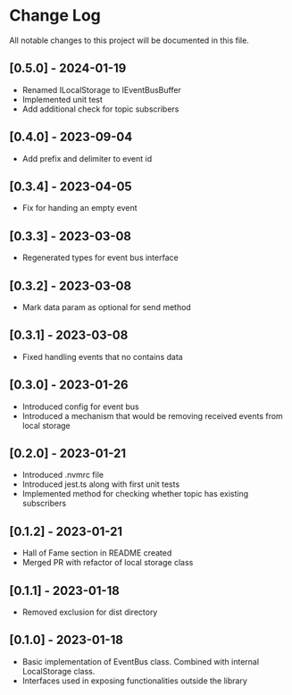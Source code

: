 # Change Log
All notable changes to this project will be documented in this file.

## [0.5.0] - 2024-01-19

- Renamed ILocalStorage to IEventBusBuffer
- Implemented unit test
- Add additional check for topic subscribers

## [0.4.0] - 2023-09-04

- Add prefix and delimiter to event id

## [0.3.4] - 2023-04-05

- Fix for handing an empty event

## [0.3.3] - 2023-03-08

- Regenerated types for event bus interface

## [0.3.2] - 2023-03-08

- Mark data param as optional for send method

## [0.3.1] - 2023-03-08

- Fixed handling events that no contains data

## [0.3.0] - 2023-01-26

- Introduced config for event bus
- Introduced a mechanism that would be removing received events from local storage

## [0.2.0] - 2023-01-21

- Introduced .nvmrc file
- Introduced jest.ts along with first unit tests
- Implemented method for checking whether topic has existing subscribers

## [0.1.2] - 2023-01-21

- Hall of Fame section in README created
- Merged PR with refactor of local storage class

## [0.1.1] - 2023-01-18

- Removed exclusion for dist directory

## [0.1.0] - 2023-01-18

- Basic implementation of EventBus class. Combined with internal LocalStorage class.
- Interfaces used in exposing functionalities outside the library

